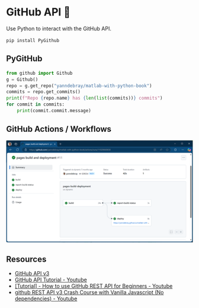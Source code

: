 # GitHub API 🐙

Use Python to interact with the GitHub API.

`pip install PyGithub`

## PyGitHub

```python
from github import Github
g = Github()
repo = g.get_repo("yanndebray/matlab-with-python-book")
commits = repo.get_commits()
print(f"Repo {repo.name} has {len(list(commits))} commits")
for commit in commits:
    print(commit.commit.message)
```

## GitHub Actions / Workflows

![action/workflows](img/action.png)

## Resources

- [GitHub API v3](https://docs.github.com/en/rest)
- [GitHub API Tutorial - Youtube](https://www.youtube.com/watch?v=-kFyPaHNgXo&ab_channel=Andy%27sTechTutorials)
- [[Tutorial] - How to use GitHub REST API for Beginners - Youtube](https://www.youtube.com/watch?v=OvfLavRD1Os&ab_channel=Andy%27sTechTutorials)
- [github REST API v3 Crash Course with Vanilla Javascript (No dependencies) - Youtube](https://www.youtube.com/watch?v=5QlE6o-iYcE&ab_channel=HusseinNasser)